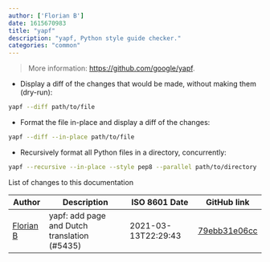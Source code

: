 ```yaml
---
author: ['Florian B']
date: 1615670983
title: "yapf"
description: "yapf, Python style guide checker."
categories: "common"
---
```

> More information: <https://github.com/google/yapf>.

- Display a diff of the changes that would be made, without making them (dry-run):

```bash
yapf --diff path/to/file
```

- Format the file in-place and display a diff of the changes:

```bash
yapf --diff --in-place path/to/file
```

- Recursively format all Python files in a directory, concurrently:

```bash
yapf --recursive --in-place --style pep8 --parallel path/to/directory
```
List of changes to this documentation


Author | Description | ISO 8601 Date | GitHub link
------|-----|-----|-----
[Florian B](mailto:florianb053@gmail.com) | yapf: add page and Dutch translation (#5435) | 2021-03-13T22:29:43 | [79ebb31e06cc](https://github.com/tldr-pages/tldr/commit/79ebb31e06cca2df10b6dd8d70ea6f6acc811c4b)

